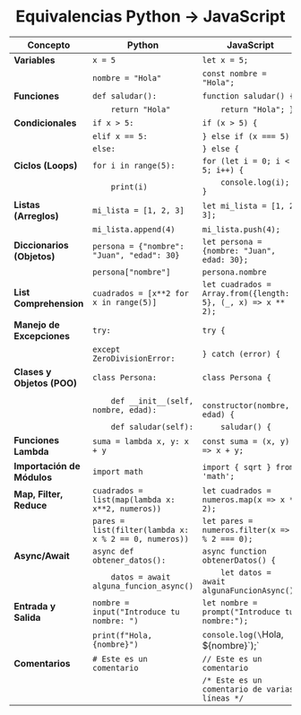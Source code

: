 <h1 style="text-align: center;">Equivalencias Python -> JavaScript</h1>

| **Concepto**                | **Python**                                                                 | **JavaScript**                                                             |
|-----------------------------|---------------------------------------------------------------------------|---------------------------------------------------------------------------|
| **Variables**                | `x = 5`                                                                   | `let x = 5;`                                                              |
|                             | `nombre = "Hola"`                                                         | `const nombre = "Hola";`                                                  |
| **Funciones**                | `def saludar():`                                                          | `function saludar() {`                                                    |
|                             | `    return "Hola"`                                                       | `    return "Hola"; }`                                                    |
| **Condicionales**            | `if x > 5:`                                                               | `if (x > 5) {`                                                            |
|                             | `elif x == 5:`                                                            | `} else if (x === 5) {`                                                   |
|                             | `else:`                                                                   | `} else {`                                                                |
| **Ciclos (Loops)**           | `for i in range(5):`                                                      | `for (let i = 0; i < 5; i++) {`                                           |
|                             | `    print(i)`                                                            | `    console.log(i); }`                                                   |
| **Listas (Arreglos)**        | `mi_lista = [1, 2, 3]`                                                    | `let mi_lista = [1, 2, 3];`                                               |
|                             | `mi_lista.append(4)`                                                      | `mi_lista.push(4);`                                                       |
| **Diccionarios (Objetos)**   | `persona = {"nombre": "Juan", "edad": 30}`                                | `let persona = {nombre: "Juan", edad: 30};`                               |
|                             | `persona["nombre"]`                                                       | `persona.nombre`                                                          |
| **List Comprehension**       | `cuadrados = [x**2 for x in range(5)]`                                    | `let cuadrados = Array.from({length: 5}, (_, x) => x ** 2);`              |
| **Manejo de Excepciones**    | `try:`                                                                    | `try {`                                                                   |
|                             | `except ZeroDivisionError:`                                               | `} catch (error) {`                                                       |
| **Clases y Objetos (POO)**   | `class Persona:`                                                          | `class Persona {`                                                         |
|                             | `    def __init__(self, nombre, edad):`                                    | `    constructor(nombre, edad) {`                                         |
|                             | `    def saludar(self):`                                                  | `    saludar() {`                                                         |
| **Funciones Lambda**         | `suma = lambda x, y: x + y`                                               | `const suma = (x, y) => x + y;`                                           |
| **Importación de Módulos**   | `import math`                                                            | `import { sqrt } from 'math';`                                            |
| **Map, Filter, Reduce**      | `cuadrados = list(map(lambda x: x**2, numeros))`                          | `let cuadrados = numeros.map(x => x ** 2);`                               |
|                             | `pares = list(filter(lambda x: x % 2 == 0, numeros))`                      | `let pares = numeros.filter(x => x % 2 === 0);`                           |
| **Async/Await**              | `async def obtener_datos():`                                              | `async function obtenerDatos() {`                                         |
|                             | `    datos = await alguna_funcion_async()`                                | `    let datos = await algunaFuncionAsync();`                             |
| **Entrada y Salida**         | `nombre = input("Introduce tu nombre: ")`                                 | `let nombre = prompt("Introduce tu nombre:");`                            |
|                             | `print(f"Hola, {nombre}")`                                                | `console.log(\`Hola, ${nombre}\`);`                                       |
| **Comentarios**              | `# Este es un comentario`                                                 | `// Este es un comentario`                                                |
|                             |                                                                            | `/* Este es un comentario de varias líneas */`                            |
